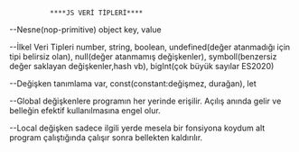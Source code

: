               ****JS VERİ TİPLERİ****
--Nesne(nop-primitive) object  key, value

--İlkel Veri Tipleri number, string, boolean, undefined(değer atanmadığı için tipi belirsiz olan), null(değer atanmamış değişkenler), symboll(benzersiz değer saklayan değişkenler,hash vb), bigInt(çok büyük sayılar ES2020)

--Değişken tanımlama var, const(constant:değişmez, durağan), let

--Global değişkenlere programın her yerinde erişilir. Açılış anında gelir ve belleğin efektif kullanılmasına engel olur.

--Local değişken sadece ilgili yerde mesela bir fonsiyona koydum alt program çalıştığında çalışır sonra bellekten kaldırılır.